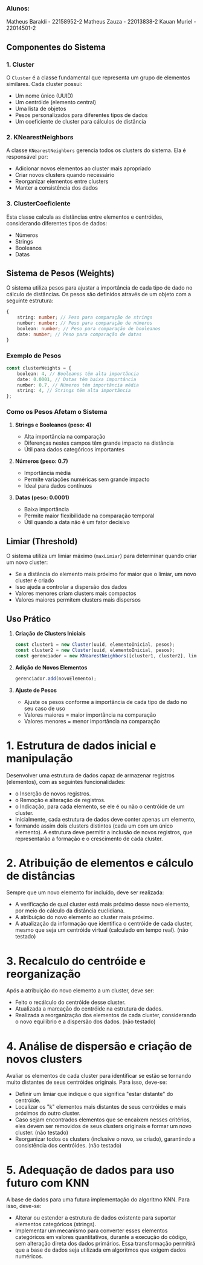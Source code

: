 ### Alunos:

Matheus Baraldi - 22158952-2
Matheus Zauza - 22013838-2
Kauan Muriel - 22014501-2

## Componentes do Sistema

### 1. Cluster

O `Cluster` é a classe fundamental que representa um grupo de elementos similares. Cada cluster possui:

-   Um nome único (UUID)
-   Um centróide (elemento central)
-   Uma lista de objetos
-   Pesos personalizados para diferentes tipos de dados
-   Um coeficiente de cluster para cálculos de distância

### 2. KNearestNeighbors

A classe `KNearestNeighbors` gerencia todos os clusters do sistema. Ela é responsável por:

-   Adicionar novos elementos ao cluster mais apropriado
-   Criar novos clusters quando necessário
-   Reorganizar elementos entre clusters
-   Manter a consistência dos dados

### 3. ClusterCoeficiente

Esta classe calcula as distâncias entre elementos e centróides, considerando diferentes tipos de dados:

-   Números
-   Strings
-   Booleanos
-   Datas

## Sistema de Pesos (Weights)

O sistema utiliza pesos para ajustar a importância de cada tipo de dado no cálculo de distâncias. Os pesos são definidos através de um objeto com a seguinte estrutura:

```typescript
{
    string: number; // Peso para comparação de strings
    number: number; // Peso para comparação de números
    boolean: number; // Peso para comparação de booleanos
    date: number; // Peso para comparação de datas
}
```

### Exemplo de Pesos

```typescript
const clusterWeights = {
    boolean: 4, // Booleanos têm alta importância
    date: 0.0001, // Datas têm baixa importância
    number: 0.7, // Números têm importância média
    string: 4, // Strings têm alta importância
};
```

### Como os Pesos Afetam o Sistema

1. **Strings e Booleanos (peso: 4)**

    - Alta importância na comparação
    - Diferenças nestes campos têm grande impacto na distância
    - Útil para dados categóricos importantes

2. **Números (peso: 0.7)**

    - Importância média
    - Permite variações numéricas sem grande impacto
    - Ideal para dados contínuos

3. **Datas (peso: 0.0001)**
    - Baixa importância
    - Permite maior flexibilidade na comparação temporal
    - Útil quando a data não é um fator decisivo

## Limiar (Threshold)

O sistema utiliza um limiar máximo (`maxLimiar`) para determinar quando criar um novo cluster:

-   Se a distância do elemento mais próximo for maior que o limiar, um novo cluster é criado
-   Isso ajuda a controlar a dispersão dos dados
-   Valores menores criam clusters mais compactos
-   Valores maiores permitem clusters mais dispersos

## Uso Prático

1. **Criação de Clusters Iniciais**

    ```typescript
    const cluster1 = new Cluster(uuid, elementoInicial, pesos);
    const cluster2 = new Cluster(uuid, elementoInicial, pesos);
    const gerenciador = new KNearestNeighbors([cluster1, cluster2], limiar, pesos);
    ```

2. **Adição de Novos Elementos**

    ```typescript
    gerenciador.add(novoElemento);
    ```

3. **Ajuste de Pesos**
    - Ajuste os pesos conforme a importância de cada tipo de dado no seu caso de uso
    - Valores maiores = maior importância na comparação
    - Valores menores = menor importância na comparação

# 1. Estrutura de dados inicial e manipulação

Desenvolver uma estrutura de dados capaz de armazenar registros (elementos),
com as seguintes funcionalidades:

-   o Inserção de novos registros.
-   o Remoção e alteração de registros.
-   o Indicação, para cada elemento, se ele é ou não o centróide de um cluster.
-   Inicialmente, cada estrutura de dados deve conter apenas um elemento,
-   formando assim dois clusters distintos (cada um com um único
    elemento). A estrutura deve permitir a inclusão de novos registros, que
    representarão a formação e o crescimento de cada cluster.

# 2. Atribuição de elementos e cálculo de distâncias

Sempre que um novo elemento for incluído, deve ser realizada:

-   A verificação de qual cluster está mais próximo desse novo elemento,
    por meio do cálculo da distância euclidiana.
-   A atribuição do novo elemento ao cluster mais próximo.
-   A atualização da informação que identifica o centróide de cada cluster,
    mesmo que seja um centróide virtual (calculado em tempo real). (não testado)

# 3. Recalculo do centróide e reorganização

Após a atribuição do novo elemento a um cluster, deve ser:

-   Feito o recálculo do centróide desse cluster.
-   Atualizada a marcação do centróide na estrutura de dados.
-   Realizada a reorganização dos elementos de cada cluster, considerando o
    novo equilíbrio e a dispersão dos dados. (não testado)

# 4. Análise de dispersão e criação de novos clusters

Avaliar os elementos de cada cluster para identificar se estão se tornando muito
distantes de seus centróides originais. Para isso, deve-se:

-   Definir um limiar que indique o que significa "estar distante" do
    centróide.
-   Localizar os "k" elementos mais distantes de seus centróides e mais
    próximos do outro cluster.
-   Caso sejam encontrados elementos que se encaixem nesses critérios, eles
    devem ser removidos de seus clusters originais e formar um novo cluster. (não testado)
-   Reorganizar todos os clusters (inclusive o novo, se criado), garantindo a
    consistência dos centróides. (não testado)

# 5. Adequação de dados para uso futuro com KNN

A base de dados para uma futura implementação do algoritmo KNN. Para isso, deve-se:

-   Alterar ou estender a estrutura de dados existente para suportar
    elementos categóricos (strings).
-   Implementar um mecanismo para converter esses elementos categóricos
    em valores quantitativos, durante a execução do código, sem alteração
    direta dos dados primários.
    Essa transformação permitirá que a base de dados seja utilizada em
    algoritmos que exigem dados numéricos.
